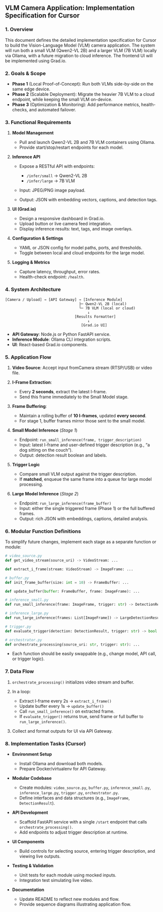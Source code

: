 ## VLM Camera Application: Implementation Specification for Cursor

### 1. Overview

This document defines the detailed implementation specification for Cursor to build the Vision-Language Model (VLM) camera application. The system will run both a small VLM (Qwen2-VL 2B) and a larger VLM (7B VLM) locally via Ollama, with a future migration to cloud inference. The frontend UI will be implemented using Grad.io.

### 2. Goals & Scope

* **Phase 1** (Local Proof-of-Concept): Run both VLMs side-by-side on the same edge device.
* **Phase 2** (Scalable Deployment): Migrate the heavier 7B VLM to a cloud endpoint, while keeping the small VLM on-device.
* **Phase 3** (Optimization & Monitoring): Add performance metrics, health-checks, and automated failover.

### 3. Functional Requirements

1. **Model Management**

   * Pull and launch Qwen2-VL 2B and 7B VLM containers using Ollama.
   * Provide start/stop/restart endpoints for each model.

2. **Inference API**

   * Expose a RESTful API with endpoints:

     * `/infer/small`  → Qwen2-VL 2B
     * `/infer/large`  → 7B VLM
   * Input: JPEG/PNG image payload.
   * Output: JSON with embedding vectors, captions, and detection tags.

3. **UI (Grad.io)**

   * Design a responsive dashboard in Grad.io.
   * Upload button or live camera feed integration.
   * Display inference results: text, tags, and image overlays.

4. **Configuration & Settings**

   * YAML or JSON config for model paths, ports, and thresholds.
   * Toggle between local and cloud endpoints for the large model.

5. **Logging & Metrics**

   * Capture latency, throughput, error rates.
   * Health-check endpoint: `/health`.

### 4. System Architecture

```plaintext
[Camera / Upload] → [API Gateway] → [Inference Module]
                                  ├─ Qwen2-VL 2B (local)
                                  └─ 7B VLM (local or cloud)
                                      ↓
                                [Results Formatter]
                                      ↓
                                   [Grad.io UI]
```

* **API Gateway**: Node.js or Python FastAPI service.
* **Inference Module**: Ollama CLI integration scripts.
* **UI**: React-based Grad.io components.

### 5. Application Flow

1. **Video Source**: Accept input fromCamera stream (RTSP/USB) or video file.
2. **I-Frame Extraction**:

   * Every **2 seconds**, extract the latest I-frame.
   * Send this frame immediately to the Small Model stage.
3. **Frame Buffering**:

   * Maintain a rolling buffer of **10 I-frames**, updated **every second**.
   * For stage 1, buffer frames mirror those sent to the small model.
4. **Small Model Inference** (*Stage 1*)

   * Endpoint: `run_small_inference(frame, trigger_description)`
   * Input: latest I-frame and user-defined trigger description (e.g., “a dog sitting on the couch”).
   * Output: detection result boolean and labels.
5. **Trigger Logic**

   * Compare small VLM output against the trigger description.
   * If **matched**, enqueue the same frame into a queue for large model processing.
6. **Large Model Inference** (*Stage 2*)

   * Endpoint: `run_large_inference(frame_buffer)`
   * Input: either the single triggered frame (Phase 1) or the full buffered frames.
   * Output: rich JSON with embeddings, captions, detailed analysis.

### 6. Modular Function Definitions

To simplify future changes, implement each stage as a separate function or module:

```python
# video_source.py
def get_video_stream(source_uri) -> VideoStream: ...

def extract_i_frame(stream: VideoStream) -> ImageFrame: ...

# buffer.py
def init_frame_buffer(size: int = 10) -> FrameBuffer: ...

def update_buffer(buffer: FrameBuffer, frame: ImageFrame): ...

# inference_small.py
def run_small_inference(frame: ImageFrame, trigger: str) -> DetectionResult: ...

# inference_large.py
def run_large_inference(frames: List[ImageFrame]) -> LargeDetectionResult: ...

# trigger.py
def evaluate_trigger(detection: DetectionResult, trigger: str) -> bool: ...

# orchestrator.py
def orchestrate_processing(source_uri: str, trigger: str): ...
```

* Each function should be easily swappable (e.g., change model, API call, or trigger logic).

### 7. Data Flow

1. `orchestrate_processing()` initializes video stream and buffer.
2. In a loop:

   * Extract I-frame every 2s → `extract_i_frame()`
   * Update buffer every 1s → `update_buffer()`
   * Call `run_small_inference()` on extracted frame.
   * If `evaluate_trigger()` returns true, send frame or full buffer to `run_large_inference()`.
3. Collect and format outputs for UI via API Gateway.

### 8. Implementation Tasks (Cursor)

* **Environment Setup**

  * Install Ollama and download both models.
  * Prepare Docker/virtualenv for API Gateway.

* **Modular Codebase**

  * Create modules: `video_source.py`, `buffer.py`, `inference_small.py`, `inference_large.py`, `trigger.py`, `orchestrator.py`.
  * Define interfaces and data structures (e.g., `ImageFrame`, `DetectionResult`).

* **API Development**

  * Scaffold FastAPI service with a single `/start` endpoint that calls `orchestrate_processing()`.
  * Add endpoints to adjust trigger description at runtime.

* **UI Components**

  * Build controls for selecting source, entering trigger description, and viewing live outputs.

* **Testing & Validation**

  * Unit tests for each module using mocked inputs.
  * Integration test simulating live video.

* **Documentation**

  * Update README to reflect new modules and flow.
  * Provide sequence diagrams illustrating application flow.


